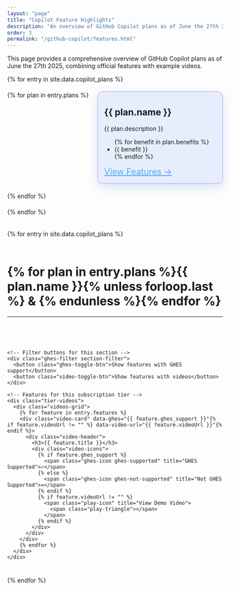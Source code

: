```yaml
---
layout: "page"
title: "Copilot Feature Highlights"
description: "An overview of GitHub Copilot plans as of June the 27th 2025, combining official features with example videos."
order: 3
permalink: "/github-copilot/features.html"
---
```


This page provides a comprehensive overview of GitHub Copilot plans as of June the 27th 2025, combining official features with example videos.

<div class="features-vertical-container">

  <!-- Subscription Tiers Container -->
  <div class="subscription-wrapper">
    {% for entry in site.data.copilot_plans %}
    <div class="subscription-tiers-container {% if entry.width == '100%' %}full-width{% else %}half-width{% endif %}">
        {% for plan in entry.plans %}
        <div class="subscription-section">
          <h2>{{ plan.name }}</h2>
          <p>{{ plan.description }}</p>
          <ul>
            {% for benefit in plan.benefits %}
            <li>{{ benefit }}</li>
            {% endfor %}
          </ul>
          <div class="tier-link">
            <a href="#videos-{% for plan in entry.plans %}{{ plan.name | downcase | replace: ' ', '-' | replace: '+', 'plus' }}{% unless forloop.last %}-{% endunless %}{% endfor %}">View Features →</a>
          </div>
        </div>
        {% endfor %}
    </div>
    {% endfor %}
  </div>
  
  {% for entry in site.data.copilot_plans %}
    <div id="videos-{% for plan in entry.plans %}{{ plan.name | downcase | replace: ' ', '-' | replace: '+', 'plus' }}{% unless forloop.last %}-{% endunless %}{% endfor %}">
      <h1 class="section-title">
        {% for plan in entry.plans %}{{ plan.name }}{% unless forloop.last %} & {% endunless %}{% endfor %}
      </h1>
      <hr />
    </div>
    
    <!-- Filter buttons for this section -->
    <div class="ghes-filter section-filter">
      <button class="ghes-toggle-btn">Show features with GHES support</button>
      <button class="video-toggle-btn">Show features with videos</button>
    </div>
    
    <!-- Features for this subscription tier -->
    <div class="tier-videos">
      <div class="videos-grid">
        {% for feature in entry.features %}
        <div class="video-card" data-ghes="{{ feature.ghes_support }}"{% if feature.videoUrl != "" %} data-video-url="{{ feature.videoUrl }}"{% endif %}>
          <div class="video-header">
            <h3>{{ feature.title }}</h3>
            <div class="video-icons">
              {% if feature.ghes_support %}
                <span class="ghes-icon ghes-supported" title="GHES Supported">✓</span>
              {% else %}
                <span class="ghes-icon ghes-not-supported" title="Not GHES Supported">✕</span>
              {% endif %}
              {% if feature.videoUrl != "" %}
                <span class="play-icon" title="View Demo Video">
                  <span class="play-triangle"></span>
                </span>
              {% endif %}
            </div>
          </div>
        </div>
        {% endfor %}
      </div>
    </div>
  {% endfor %}

</div>

<style>
/* Main container with vertical stacking */
.features-vertical-container {
  display: flex;
  flex-direction: column;
  gap: 10px;
}

/* Wrapper for subscription containers */
.subscription-wrapper {
  display: flex;
  flex-wrap: wrap;
  gap: 20px;
  margin-bottom: 10px;
}

/* GHES Filter Button */
.ghes-filter {
  text-align: left;
}

.ghes-toggle-btn, .video-toggle-btn {
  border: none;
  border-radius: 6px;
  padding: 10px 15px;
  cursor: pointer;
  font-size: 14px;
  font-weight: 500;
  transition: background-color 0.2s;
  margin-right: 10px;
  margin-bottom: 10px;
  color: white;
}

.ghes-toggle-btn {
  background-color: #28a745;
}

.video-toggle-btn {
  background-color: #0366d6;
}

.ghes-toggle-btn:hover {
  background-color: #218838;
}

.video-toggle-btn:hover {
  background-color: #0258c5;
}

.ghes-toggle-btn.active, .video-toggle-btn.active {
  background-color: #6c757d;
}

/* Subscription tiers container for horizontal layout */
.subscription-tiers-container {
  display: flex;
  flex-wrap: wrap;
  gap: 20px;
}

/* Full width entries (100%) - plans stack vertically */
.subscription-tiers-container.full-width {
  flex-direction: column;
  width: 100%;
}

/* Half width entries (50%) - plans display horizontally */
.subscription-tiers-container.half-width {
  flex-direction: row;
  width: calc(50% - 10px); /* Account for gap */
}

/* Subscription section styling */
.subscription-section {
  background: rgba(31, 111, 235, 0.10);
  border: 1px solid #bd93f9;
  border-radius: 12px;
  padding: 5px 15px 15px 15px;
  box-shadow: 0 8px 25px rgba(31, 111, 235, 0.18);
  flex: 1;
  min-width: 250px; /* Minimum width before wrapping */
  transition: all 0.3s ease;
  backdrop-filter: blur(10px);
}

/* Tier link styling */
.tier-link {
  margin-top: 15px;
  text-align: left;
  font-size: 20px;
}

.tier-link a {
  color: #58a6ff !important;
}

.tier-link a:visited {
  color: #58a6ff !important;
}

.tier-link a:hover {
  color: #79c0ff !important;
}

/* Videos section styling */
.videos-section-title {
  border-bottom: 1px solid #e1e4e8;
}

/* Video grid layouts */
.videos-grid {
  display: grid;
  gap: 10px;
  margin-bottom: 25px;
  grid-template-columns: repeat(auto-fill, minmax(180px, 1fr));
}

/* Video card styling */
.video-card {
  background: rgba(31, 111, 235, 0.10);
  border: 1px solid #bd93f9;
  border-radius: 12px;
  padding: 15px;
  box-shadow: 0 8px 25px rgba(31, 111, 235, 0.18);
  transition: all 0.3s ease;
  backdrop-filter: blur(10px);
}

.video-card[data-video-url] {
  cursor: pointer;
}

.video-card[data-video-url]:hover {
  transform: scale(1.05);
  background: rgba(31, 111, 235, 0.18);
  box-shadow: 0 12px 30px rgba(31, 111, 235, 0.25);
}

/* Video header with title and icons */
.video-header {
  display: flex;
  justify-content: space-between;
  align-items: flex-start;
  gap: 8px;
}

.video-card h3 {
  font-size: 14px;
  font-weight: 500;
  margin: 0;
  line-height: 1.3;
  flex: 1;
}

/* Video icons container */
.video-icons {
  display: flex;
  gap: 6px;
  align-items: center;
  flex-shrink: 0;
}

/* Play button icon */
.play-icon {
  display: inline-flex;
  align-items: center;
  justify-content: center;
  width: 20px;
  height: 20px;
  background-color: #0366d6;
  border-radius: 50%;
  transition: background-color 0.2s;
}

.play-triangle {
  width: 0;
  height: 0;
  border-left: 8px solid white;
  border-top: 5px solid transparent;
  border-bottom: 5px solid transparent;
  margin-left: 2px; /* Slight offset to center the triangle visually */
}

/* GHES support icon */
.ghes-icon {
  display: inline-flex;
  align-items: center;
  justify-content: center;
  width: 18px;
  height: 18px;
  color: white;
  border-radius: 50%;
  font-size: 12px;
  font-weight: bold;
}

.ghes-supported {
  background-color: #28a745;
}

.ghes-not-supported {
  background-color: #dc3545;
  display: none; /* Hide by default */
}

/* Entry separator styling */
.entry-separator {
  margin: 0px 0px 25px 0px;
  border: 0;
  height: 1px;
  background-color: rgb(255, 255, 255, 0.5);
}

/* Responsive adjustments */
@media (max-width: 768px) {
  .videos-grid {
    grid-template-columns: repeat(auto-fill, minmax(150px, 1fr));
    gap: 8px;
  }
  
  .video-card {
    padding: 10px;
  }
  
  .video-card h3 {
    font-size: 13px;
  }
  
  .subscription-section {
    flex: 0 0 100%; /* Full width on small screens */
    min-width: 0; /* Override minimum width to prevent overflow */
  }
  
  .subscription-wrapper {
    flex-direction: column;
  }
  
  .subscription-tiers-container.half-width {
    width: 100%; /* Full width on mobile */
    flex-direction: column; /* Stack plans vertically on mobile */
  }
  
  .subscription-tiers-container {
    flex-wrap: nowrap; /* Prevent wrapping on small screens */
  }
}
</style>

<!-- JavaScript for filter toggle buttons and video card clicks -->
<script>
document.addEventListener('DOMContentLoaded', function() {
  const filterSections = document.querySelectorAll('.section-filter');
  
  // Handle video card clicks
  const videoCards = document.querySelectorAll('.video-card[data-video-url]');
  videoCards.forEach(function(card) {
    card.addEventListener('click', function() {
      const videoUrl = card.getAttribute('data-video-url');
      if (videoUrl) {
        window.open(videoUrl, '_blank');
      }
    });
  });
  
  filterSections.forEach(function(section) {
    const ghesToggleBtn = section.querySelector('.ghes-toggle-btn');
    const videoToggleBtn = section.querySelector('.video-toggle-btn');
    let ghesOnly = false;
    let videoOnly = false;

    // Find the next videos-grid after this section
    const nextVideosGrid = section.nextElementSibling.querySelector('.videos-grid');
    const videoCards = nextVideosGrid.querySelectorAll('.video-card');

    function applyFilters() {
      videoCards.forEach(card => {
        const ghesSupport = card.getAttribute('data-ghes') === 'true';
        const hasVideo = card.querySelector('.play-icon') !== null;
        
        let shouldShow = true;
        
        if (ghesOnly && !ghesSupport) {
          shouldShow = false;
        }
        
        if (videoOnly && !hasVideo) {
          shouldShow = false;
        }
        
        card.style.display = shouldShow ? '' : 'none';
      });
    }

    ghesToggleBtn.addEventListener('click', function() {
      ghesOnly = !ghesOnly;
      ghesToggleBtn.classList.toggle('active');
      
      if (ghesOnly) {
        ghesToggleBtn.textContent = 'Show all features';
      } else {
        ghesToggleBtn.textContent = 'Show features with GHES support';
      }
      
      applyFilters();
    });

    videoToggleBtn.addEventListener('click', function() {
      videoOnly = !videoOnly;
      videoToggleBtn.classList.toggle('active');
      
      if (videoOnly) {
        videoToggleBtn.textContent = 'Show all features';
      } else {
        videoToggleBtn.textContent = 'Show features with videos';
      }
      
      applyFilters();
    });
  });
});
</script>
